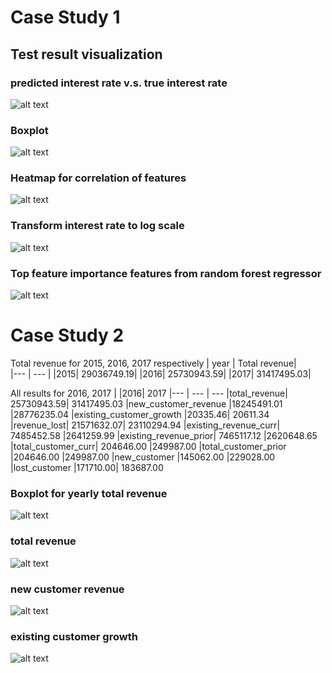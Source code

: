 # Case Study 1
## Test result visualization
### predicted interest rate v.s. true interest rate
![alt text](https://github.com/xx715/Case_Study/blob/main/img/Screenshot%202021-10-28%20at%2011.27.41%20PM.png)
### Boxplot
![alt text](https://github.com/xx715/Case_Study/blob/main/img/Screenshot%202021-10-28%20at%2011.42.26%20PM.png)
### Heatmap for correlation of features
![alt text](https://github.com/xx715/Case_Study/blob/main/img/Screenshot%202021-10-28%20at%2011.42.44%20PM.png)
### Transform interest rate to log scale
![alt text](https://github.com/xx715/Case_Study/blob/main/img/Screenshot%202021-10-28%20at%2011.42.55%20PM.png)
### Top feature importance features from random forest regressor
![alt text](https://github.com/xx715/Case_Study/blob/main/img/Screenshot%202021-10-28%20at%2011.43.17%20PM.png)

# Case Study 2
Total revenue for 2015, 2016, 2017 respectively
| year |	Total revenue|	
|--- | --- |
|2015|	29036749.19|
|2016|	25730943.59|
|2017|	31417495.03|

All results for 2016, 2017
| |2016|	2017
|--- | --- | --- 
|total_revenue|	25730943.59|	31417495.03
|new_customer_revenue	|18245491.01	|28776235.04
|existing_customer_growth	|20335.46|	20611.34
|revenue_lost|	21571632.07|	23110294.94
|existing_revenue_curr|	7485452.58	|2641259.99
|existing_revenue_prior|	7465117.12	|2620648.65
|total_customer_curr|	204646.00	|249987.00
|total_customer_prior	|204646.00	|249987.00
|new_customer	|145062.00	|229028.00
|lost_customer	|171710.00|	183687.00

### Boxplot for yearly total revenue
![alt text](https://github.com/xx715/Case_Study/blob/main/img/Screenshot%202021-10-28%20at%2011.55.09%20PM.png)
### total revenue
![alt text](https://github.com/xx715/Case_Study/blob/main/img/Screenshot%202021-10-28%20at%2011.55.16%20PM.png)
### new customer revenue
![alt text](https://github.com/xx715/Case_Study/blob/main/img/Screenshot%202021-10-28%20at%2011.55.21%20PM.png)
### existing customer growth
![alt text](https://github.com/xx715/Case_Study/blob/main/img/Screenshot%202021-10-28%20at%2011.55.25%20PM.png)


